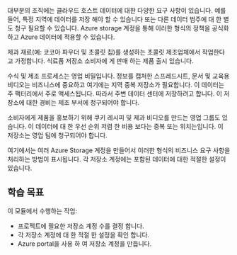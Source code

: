대부분의 조직에는 클라우드 호스트 데이터에 대한 다양한 요구 사항이 있습니다. 예를 들어, 특정 지역에 데이터를 저장 해야 할 수 있습니다 또는 다른 데이터 범주에 대 한 별도 청구 필요할 수 있습니다. Azure storage 계정을 통해 이러한 형식의 정책을 공식화하고 Azure 데이터에 적용할 수 있습니다.

제과 재료(예: 코코아 파우더 및 초콜릿 칩)를 생성하는 초콜릿 제조업체에서 작업한다고 가정합니다. 식료품 저장소 소비자에 게 판매 하는 제품 출시 있습니다.

수식 및 제조 프로세스는 영업 비밀입니다. 정보를 캡처한 스프레드시트, 문서 및 교육용 비디오는 비즈니스에 중요하고 여기에는 지역 중복 저장소가 필요합니다. 이 데이터는 주 팩터리에서 주로 액세스됩니다. 따라서 주변 데이터 센터에 저장하려고 합니다. 이 저장소에 대한 경비는 제조 부서에 청구되어야 합니다.

소비자에게 제품을 홍보하기 위해 쿠키 레시피 및 제과 비디오를 만드는 영업 그룹도 있습니다. 이 데이터에 대 한 우선 순위 저렴 한 비용 보다는 중복 또는 위치는입니다. 이 저장소는 영업 팀에 청구되어야 합니다.

여기에서는 여러 Azure Storage 계정을 만들어서 이러한 형식의 비즈니스 요구 사항을 처리하는 방법이 표시됩니다. 각 저장소 계정에는 포함된 데이터에 대한 적절한 설정이 있습니다.

## <a name="learning-objectives"></a>학습 목표

이 모듈에서 수행하는 작업:

 - 프로젝트에 필요한 저장소 계정 수를 결정 합니다.
 - 각 저장소 계정에 대 한 적절 한 설정을 확인 합니다.
 - Azure portal을 사용 하 여 저장소 계정을 만듭니다.